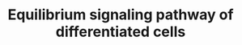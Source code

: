 ---
annotations:
- type: Pathway Ontology
  value: regulatory pathway
- type: Pathway Ontology
  value: signaling pathway
authors:
- AAR&Co
- Susan
- Khanspers
- Eweitz
description: Equilibrium signalling pathway for maintenance of progenitor cells in
  the lymph gland which is also affected by hedgehog protein niche signaling. Nup98
  and Bip1 proteins both necessary for Pvr gene expression. Pvr/STAT92E complex activates
  Adgf-A to break down adenosine. Break down allows for proper maintenance of progenitor
  cells in equilibrium signalling. Niche signalling includes the expression of hedgehog
  by posterior signaling center also promoting progenitor maintenance. This pathway
  is based on figure 7 from Mondal et al.
last-edited: 2021-05-07
organisms:
- Drosophila melanogaster
redirect_from:
- /index.php/Pathway:WP3653
- /instance/WP3653
schema-jsonld:
- '@context': https://schema.org/
  '@id': https://wikipathways.github.io/pathways/WP3653.html
  '@type': Dataset
  creator:
    '@type': Organization
    name: WikiPathways
  description: Equilibrium signalling pathway for maintenance of progenitor cells
    in the lymph gland which is also affected by hedgehog protein niche signaling.
    Nup98 and Bip1 proteins both necessary for Pvr gene expression. Pvr/STAT92E complex
    activates Adgf-A to break down adenosine. Break down allows for proper maintenance
    of progenitor cells in equilibrium signalling. Niche signalling includes the expression
    of hedgehog by posterior signaling center also promoting progenitor maintenance.
    This pathway is based on figure 7 from Mondal et al.
  keywords:
  - RpS8
  - Hedgehog
  - Pvr
  - Stat92E
  - Adgf-A
  - bip1
  - Nup98-96
  license: CC0
  name: Equilibrium signaling pathway of differentiated cells
seo: CreativeWork
title: Equilibrium signaling pathway of differentiated cells
wpid: WP3653
---
